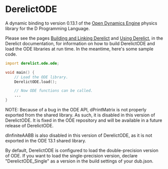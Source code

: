 DerelictODE
===========

A dynamic binding to version 0.13.1 of the [Open Dynamics Engine][1] physics library for the D Programming Language.

Please see the pages [Building and Linking Derelict][2] and [Using Derelict][3], in the Derelict documentation, for information on how to build DerelictODE and load the ODE libraries at run time. In the meantime, here's some sample code.

```D
import derelict.ode.ode;

void main() {
    // Load the ODE library.
    DerelictODE.load();

    // Now ODE functions can be called.
    ...
}
```

NOTE: Because of a bug in the ODE API, dPrintMatrix is not properly exported from the shared library. As such, it is disabled in this version of DerelictODE. It is fixed in the ODE repository and will be available in a future release of DerelictODE.

dInfiniteAABB is also disabled in this version of DerelictODE, as it is not exported in the ODE 13.1 shared library.

By default, DerelictODE is configured to load the double-precision version of ODE. If you want to load the single-precision version, declare "DerelictODE_Single" as a version in the build settings of your dub.json.

[1]: https://bitbucket.org/odedevs/ode
[2]: http://derelictorg.github.io/compiling.html
[3]: http://derelictorg.github.io/using.html